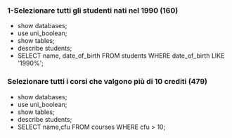 ### 1-Selezionare tutti gli studenti nati nel 1990 (160) ###
- show databases;
- use uni_boolean;
- show tables;
- describe students;
- SELECT name, date_of_birth FROM students WHERE date_of_birth LIKE '1990%';

### Selezionare tutti i corsi che valgono più di 10 crediti (479) ###
- show databases;
- use uni_boolean;
- show tables;
- describe students;
- SELECT name,cfu FROM courses WHERE cfu > 10;